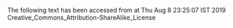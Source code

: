 The following text has been accessed from at Thu Aug 8 23:25:07 IST 2019
Creative_Commons_Attribution-ShareAlike_License

